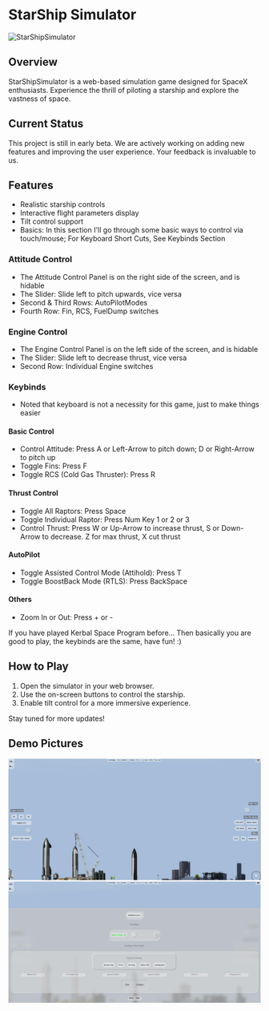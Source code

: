 # StarShip Simulator

![StarShipSimulator](icons/Starship.png)

## Overview
StarShipSimulator is a web-based simulation game designed for SpaceX enthusiasts. Experience the thrill of piloting a starship and explore the vastness of space.

## Current Status
This project is still in early beta. We are actively working on adding new features and improving the user experience. Your feedback is invaluable to us.

## Features
- Realistic starship controls
- Interactive flight parameters display
- Tilt control support
- Basics: In this section I'll go through some basic ways to control via touch/mouse; For Keyboard Short Cuts, See Keybinds Section

### Attitude Control
- The Attitude Control Panel is on the right side of the screen, and is hidable
- The Slider: Slide left to pitch upwards, vice versa
- Second & Third Rows: AutoPilotModes
- Fourth Row: Fin, RCS, FuelDump switches

### Engine Control
- The Engine Control Panel is on the left side of the screen, and is hidable
- The Slider: Slide left to decrease thrust, vice versa
- Second Row: Individual Engine switches

### Keybinds
- Noted that keyboard is not a necessity for this game, just to make things easier

#### Basic Control
- Control Attitude: Press A or Left-Arrow to pitch down; D or Right-Arrow to pitch up
- Toggle Fins: Press F
- Toggle RCS (Cold Gas Thruster): Press R

#### Thrust Control
- Toggle All Raptors: Press Space
- Toggle Individual Raptor: Press Num Key 1 or 2 or 3
- Control Thrust: Press W or Up-Arrow to increase thrust, S or Down-Arrow to decrease. Z for max thrust, X cut thrust

#### AutoPilot
- Toggle Assisted Control Mode (Attihold): Press T
- Toggle BoostBack Mode (RTLS): Press BackSpace

#### Others
- Zoom In or Out: Press + or -

If you have played Kerbal Space Program before...
Then basically you are good to play, the keybinds are the same, have fun! :)

## How to Play
1. Open the simulator in your web browser.
2. Use the on-screen buttons to control the starship.
3. Enable tilt control for a more immersive experience.

Stay tuned for more updates!

## Demo Pictures
![Demo1](icons/demo1.png)
![Demo2](icons/demo2.png)
